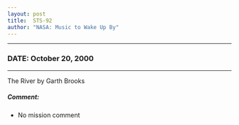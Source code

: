```yaml
---
layout: post
title:  STS-92
author: "NASA: Music to Wake Up By"
---
```


----
### DATE: October 20, 2000
----
The River by Garth Brooks

##### Comment:
* No mission comment
